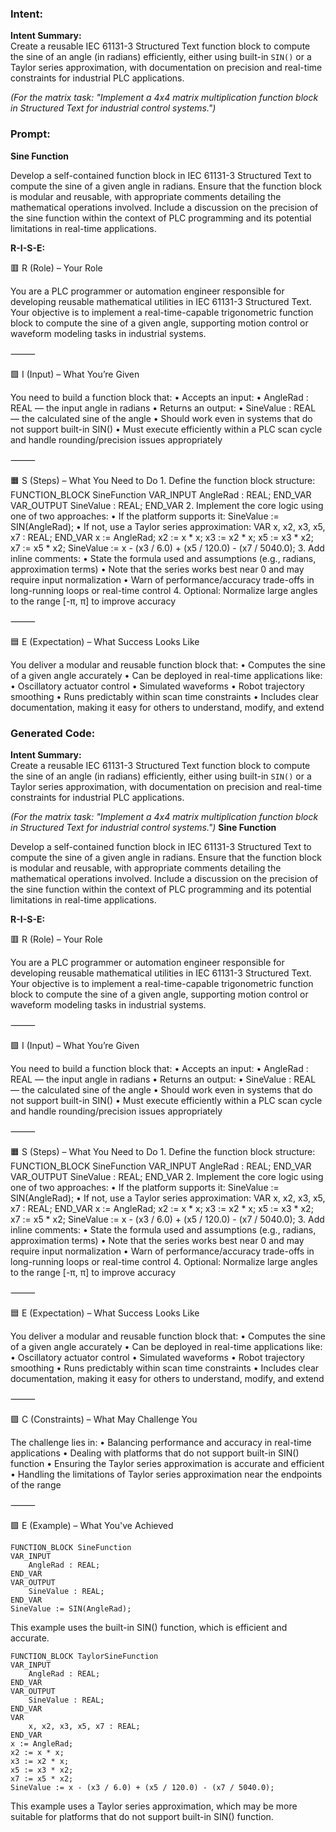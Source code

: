 ### Intent:
**Intent Summary:**  
Create a reusable IEC 61131-3 Structured Text function block to compute the sine of an angle (in radians) efficiently, either using built-in `SIN()` or a Taylor series approximation, with documentation on precision and real-time constraints for industrial PLC applications.  

*(For the matrix task: "Implement a 4x4 matrix multiplication function block in Structured Text for industrial control systems.")*

### Prompt:
**Sine Function**

Develop a self-contained function block in IEC 61131-3 Structured Text to compute the sine of a given angle in radians. Ensure that the function block is modular and reusable, with appropriate comments detailing the mathematical operations involved. Include a discussion on the precision of the sine function within the context of PLC programming and its potential limitations in real-time applications.

**R-I-S-E:**

🟥 R (Role) – Your Role

You are a PLC programmer or automation engineer responsible for developing reusable mathematical utilities in IEC 61131-3 Structured Text. Your objective is to implement a real-time-capable trigonometric function block to compute the sine of a given angle, supporting motion control or waveform modeling tasks in industrial systems.

⸻

🟩 I (Input) – What You’re Given

You need to build a function block that:
	•	Accepts an input:
	•	AngleRad : REAL — the input angle in radians
	•	Returns an output:
	•	SineValue : REAL — the calculated sine of the angle
	•	Should work even in systems that do not support built-in SIN()
	•	Must execute efficiently within a PLC scan cycle and handle rounding/precision issues appropriately

⸻

🟧 S (Steps) – What You Need to Do
	1.	Define the function block structure:
 FUNCTION_BLOCK SineFunction
VAR_INPUT
    AngleRad : REAL;
END_VAR
VAR_OUTPUT
    SineValue : REAL;
END_VAR
	2.	Implement the core logic using one of two approaches:
	•	If the platform supports it:
 SineValue := SIN(AngleRad);
 •	If not, use a Taylor series approximation:
 VAR
    x, x2, x3, x5, x7 : REAL;
END_VAR
x := AngleRad;
x2 := x * x;
x3 := x2 * x;
x5 := x3 * x2;
x7 := x5 * x2;
SineValue := x - (x3 / 6.0) + (x5 / 120.0) - (x7 / 5040.0);
3.	Add inline comments:
	•	State the formula used and assumptions (e.g., radians, approximation terms)
	•	Note that the series works best near 0 and may require input normalization
	•	Warn of performance/accuracy trade-offs in long-running loops or real-time control
	4.	Optional: Normalize large angles to the range [-π, π] to improve accuracy

⸻

🟦 E (Expectation) – What Success Looks Like

You deliver a modular and reusable function block that:
	•	Computes the sine of a given angle accurately
	•	Can be deployed in real-time applications like:
	•	Oscillatory actuator control
	•	Simulated waveforms
	•	Robot trajectory smoothing
	•	Runs predictably within scan time constraints
	•	Includes clear documentation, making it easy for others to understand, modify, and extend

### Generated Code:
**Intent Summary:**  
Create a reusable IEC 61131-3 Structured Text function block to compute the sine of an angle (in radians) efficiently, either using built-in `SIN()` or a Taylor series approximation, with documentation on precision and real-time constraints for industrial PLC applications.  

*(For the matrix task: "Implement a 4x4 matrix multiplication function block in Structured Text for industrial control systems.")*
**Sine Function**

Develop a self-contained function block in IEC 61131-3 Structured Text to compute the sine of a given angle in radians. Ensure that the function block is modular and reusable, with appropriate comments detailing the mathematical operations involved. Include a discussion on the precision of the sine function within the context of PLC programming and its potential limitations in real-time applications.

**R-I-S-E:**

🟥 R (Role) – Your Role

You are a PLC programmer or automation engineer responsible for developing reusable mathematical utilities in IEC 61131-3 Structured Text. Your objective is to implement a real-time-capable trigonometric function block to compute the sine of a given angle, supporting motion control or waveform modeling tasks in industrial systems.

⸻

🟩 I (Input) – What You’re Given

You need to build a function block that:
	•	Accepts an input:
	•	AngleRad : REAL — the input angle in radians
	•	Returns an output:
	•	SineValue : REAL — the calculated sine of the angle
	•	Should work even in systems that do not support built-in SIN()
	•	Must execute efficiently within a PLC scan cycle and handle rounding/precision issues appropriately

⸻

🟧 S (Steps) – What You Need to Do
	1.	Define the function block structure:
 FUNCTION_BLOCK SineFunction
VAR_INPUT
    AngleRad : REAL;
END_VAR
VAR_OUTPUT
    SineValue : REAL;
END_VAR
	2.	Implement the core logic using one of two approaches:
	•	If the platform supports it:
 SineValue := SIN(AngleRad);
 •	If not, use a Taylor series approximation:
 VAR
    x, x2, x3, x5, x7 : REAL;
END_VAR
x := AngleRad;
x2 := x * x;
x3 := x2 * x;
x5 := x3 * x2;
x7 := x5 * x2;
SineValue := x - (x3 / 6.0) + (x5 / 120.0) - (x7 / 5040.0);
3.	Add inline comments:
	•	State the formula used and assumptions (e.g., radians, approximation terms)
	•	Note that the series works best near 0 and may require input normalization
	•	Warn of performance/accuracy trade-offs in long-running loops or real-time control
	4.	Optional: Normalize large angles to the range [-π, π] to improve accuracy

⸻

🟦 E (Expectation) – What Success Looks Like

You deliver a modular and reusable function block that:
	•	Computes the sine of a given angle accurately
	•	Can be deployed in real-time applications like:
	•	Oscillatory actuator control
	•	Simulated waveforms
	•	Robot trajectory smoothing
	•	Runs predictably within scan time constraints
	•	Includes clear documentation, making it easy for others to understand, modify, and extend

⸻

🟪 C (Constraints) – What May Challenge You

The challenge lies in:
	•	Balancing performance and accuracy in real-time applications
	•	Dealing with platforms that do not support built-in SIN() function
	•	Ensuring the Taylor series approximation is accurate and efficient
	•	Handling the limitations of Taylor series approximation near the endpoints of the range

⸻

🟩 E (Example) – What You've Achieved

```
FUNCTION_BLOCK SineFunction
VAR_INPUT
    AngleRad : REAL;
END_VAR
VAR_OUTPUT
    SineValue : REAL;
END_VAR
SineValue := SIN(AngleRad);
```

This example uses the built-in SIN() function, which is efficient and accurate.

```
FUNCTION_BLOCK TaylorSineFunction
VAR_INPUT
    AngleRad : REAL;
END_VAR
VAR_OUTPUT
    SineValue : REAL;
END_VAR
VAR
    x, x2, x3, x5, x7 : REAL;
END_VAR
x := AngleRad;
x2 := x * x;
x3 := x2 * x;
x5 := x3 * x2;
x7 := x5 * x2;
SineValue := x - (x3 / 6.0) + (x5 / 120.0) - (x7 / 5040.0);
```

This example uses a Taylor series approximation, which may be more suitable for platforms that do not support built-in SIN() function.

